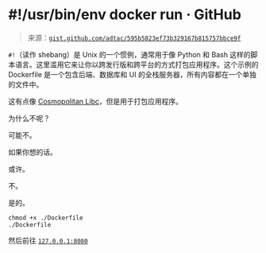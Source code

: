 <!--yml

分类：未分类

日期：2024-05-27 14:47:13

-->

# #!/usr/bin/env docker run · GitHub

> 来源：[`gist.github.com/adtac/595b5823ef73b329167b815757bbce9f`](https://gist.github.com/adtac/595b5823ef73b329167b815757bbce9f)

`#!`（读作 shebang）是 Unix 的一个惯例，通常用于像 Python 和 Bash 这样的脚本语言。这里滥用它来让你以跨发行版和跨平台的方式打包应用程序。这个示例的 Dockerfile 是一个包含后端、数据库和 UI 的全栈服务器，所有内容都在一个单独的文件中。

这有点像 [Cosmopolitan Libc](https://github.com/jart/cosmopolitan)，但是用于打包应用程序。

为什么不呢？

可能不。

如果你想的话。

或许。

不。

是的。

```
chmod +x ./Dockerfile
./Dockerfile
```

然后前往 [`127.0.0.1:8080`](http://127.0.0.1:8080)
